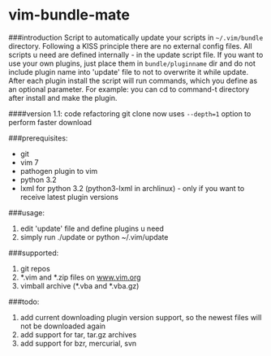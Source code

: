 # vim-bundle-mate

###introduction
Script to automatically update your scripts in `~/.vim/bundle` directory.
Following a KISS principle there are no external config files. All scripts u need are defined internally - in the update script file.
If you want to use your own plugins, just place them in `bundle/pluginname` dir and do not include plugin name into 'update' file to not to overwrite it while update.
After each plugin install the script will run commands, which you define as an optional parameter. For example: you can cd to command-t directory after install and make the plugin.

####version 1.1:
code refactoring
git clone now uses `--depth=1` option to perform faster download

###prerequisites:
* git  
* vim 7  
* pathogen plugin to vim  
* python 3.2  
* lxml for python 3.2 (python3-lxml in archlinux) - only if you want to receive latest plugin versions  

###usage:
1. edit 'update' file and define plugins u need
2. simply run ./update or python ~/.vim/update

###supported:
1. git repos
2. *.vim and *.zip files on www.vim.org
3. vimball archive (*.vba and *.vba.gz)

###todo:
1. add current downloading plugin version support, so the newest files will not be downloaded again
2. add support for tar, tar.gz archives
3. add support for bzr, mercurial, svn
